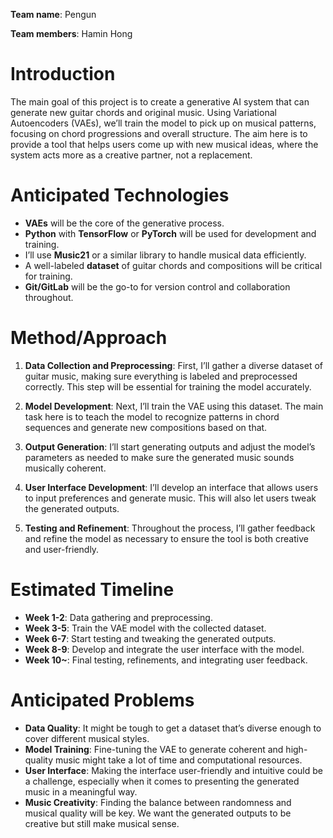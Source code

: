 **Team name**:  Pengun

**Team members**: Hamin Hong

# Introduction

The main goal of this project is to create a generative AI system that can generate new guitar chords and original music. Using Variational Autoencoders (VAEs), we’ll train the model to pick up on musical patterns, focusing on chord progressions and overall structure. The aim here is to provide a tool that helps users come up with new musical ideas, where the system acts more as a creative partner, not a replacement.

# Anticipated Technologies

- **VAEs** will be the core of the generative process.
- **Python** with **TensorFlow** or **PyTorch** will be used for development and training.
- I’ll use **Music21** or a similar library to handle musical data efficiently.
- A well-labeled **dataset** of guitar chords and compositions will be critical for training.
- **Git/GitLab** will be the go-to for version control and collaboration throughout.

# Method/Approach

1. **Data Collection and Preprocessing**: First, I’ll gather a diverse dataset of guitar music, making sure everything is labeled and preprocessed correctly. This step will be essential for training the model accurately.
   
2. **Model Development**: Next, I’ll train the VAE using this dataset. The main task here is to teach the model to recognize patterns in chord sequences and generate new compositions based on that.

3. **Output Generation**: I’ll start generating outputs and adjust the model’s parameters as needed to make sure the generated music sounds musically coherent.

4. **User Interface Development**: I’ll develop an interface that allows users to input preferences and generate music. This will also let users tweak the generated outputs.

5. **Testing and Refinement**: Throughout the process, I’ll gather feedback and refine the model as necessary to ensure the tool is both creative and user-friendly.

# Estimated Timeline

- **Week 1-2**: Data gathering and preprocessing.
- **Week 3-5**: Train the VAE model with the collected dataset.
- **Week 6-7**: Start testing and tweaking the generated outputs.
- **Week 8-9**: Develop and integrate the user interface with the model.
- **Week 10~**: Final testing, refinements, and integrating user feedback.

# Anticipated Problems

- **Data Quality**: It might be tough to get a dataset that’s diverse enough to cover different musical styles.
- **Model Training**: Fine-tuning the VAE to generate coherent and high-quality music might take a lot of time and computational resources.
- **User Interface**: Making the interface user-friendly and intuitive could be a challenge, especially when it comes to presenting the generated music in a meaningful way.
- **Music Creativity**: Finding the balance between randomness and musical quality will be key. We want the generated outputs to be creative but still make musical sense.
